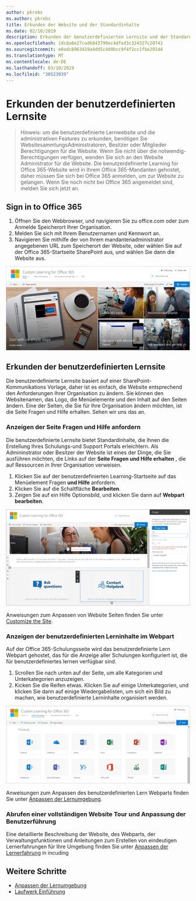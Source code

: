 ```yaml
---
author: pkrebs
ms.author: pkrebs
title: Erkunden der Website und der Standardinhalte
ms.date: 02/10/2019
description: Erkunden der benutzerdefinierten Lernsite und der Standardinhalte
ms.openlocfilehash: 1dc8a0e27cad6843799ec4dfed3c324327c20741
ms.sourcegitcommit: e0adc8963419a4dd5c4d9bcc9f4f2cc1fbe291d4
ms.translationtype: MT
ms.contentlocale: de-DE
ms.lasthandoff: 03/10/2019
ms.locfileid: "30523039"
---
```

# <a name="explore-the-custom-learning-site"></a>Erkunden der benutzerdefinierten Lernsite

> Hinweis: um die benutzerdefinierte Lernwebsite und die administrativen Features zu erkunden, benötigen Sie WebsitesammlungsAdministratoren, Besitzer oder Mitglieder Berechtigungen für die Website. Wenn Sie nicht über die notwendig-Berechtigungen verfügen, wenden Sie sich an den Website Administrator für die Website. Die benutzerdefinierte Learning for Office 365-Website wird in Ihrem Office 365-Mandanten gehostet, daher müssen Sie sich bei Office 365 anmelden, um zur Website zu gelangen. Wenn Sie noch nicht bei Office 365 angemeldet sind, melden Sie sich jetzt an. 

## <a name="sign-in-to-office-365"></a>Sign in to Office 365 

1.  Öffnen Sie den Webbrowser, und navigieren Sie zu office.com oder zum Anmelde Speicherort Ihrer Organisation. 
2.  Melden Sie sich mit Ihrem Benutzernamen und Kennwort an.
3.  Navigieren Sie mithilfe der von Ihrem mandantenadministrator angegebenen URL zum Speicherort der Website, oder wählen Sie auf der Office 365-Startseite SharePoint aus, und wählen Sie dann die Website aus. 

![CG-Introducing. png](media/cg-introducing.png)

## <a name="explore-the-custom-learning-site"></a>Erkunden der benutzerdefinierten Lernsite

Die benutzerdefinierte Lernsite basiert auf einer SharePoint-Kommunikations Vorlage, daher ist es einfach, die Website entsprechend den Anforderungen Ihrer Organisation zu ändern. Sie können den Websitenamen, das Logo, die Menüelemente und den Inhalt auf den Seiten ändern. Eine der Seiten, die Sie für Ihre Organisation ändern möchten, ist die Seite Fragen und Hilfe erhalten. Sehen wir uns das an.

### <a name="view-the-ask-questions-and-get-help-page"></a>Anzeigen der Seite Fragen und Hilfe anfordern

Die benutzerdefinierte Lernsite bietet Standardinhalte, die Ihnen die Erstellung Ihres Schulungs-und Support Portals erleichtern. Als Admininstrator oder Besitzer der Website ist eines der Dinge, die Sie ausführen möchten, die Links auf der **Seite Fragen und Hilfe erhalten** , die auf Ressourcen in Ihrer Organisation verweisen. 

1.  Klicken Sie auf der benutzerdefinierten Learning-Startseite auf das Menüelement Fragen **und Hilfe** anfordern.
2.  Klicken Sie auf die Schaltfläche **Bearbeiten**.
3.  Zeigen Sie auf ein Hilfe Optionsbild, und klicken Sie dann auf **Webpart bearbeiten**.

![CG-edithelp. png](media/cg-edithelp.png)

Anweisungen zum Anpassen von Website Seiten finden Sie unter [Customize the Site](custom_edithelp.md).

### <a name="view-the-custom-learning-content-in-the-web-part"></a>Anzeigen der benutzerdefinierten Lerninhalte im Webpart
Auf der Office 365-Schulungsseite wird das benutzerdefinierte Lern Webpart gehostet, das für die Anzeige aller Schulungen konfiguriert ist, die für benutzerdefiniertes lernen verfügbar sind. 

1. Scrollen Sie nach unten auf der Seite, um alle Kategorien und Unterkategorien anzuzeigen.
2. Kicken Sie die Reifen etwas. Klicken Sie auf einige Unterkategorien, und klicken Sie dann auf einige Wiedergabelisten, um sich ein Bild zu machen, wie benutzerdefinierte Lerninhalte organisiert werden. 

![CG-gotoall. png](media/cg-gotoall.png)

Anweisungen zum Anpassen des benutzerdefinierten Lern Webparts finden Sie unter [Anpassen der Lernumgebung](custom_overview.md).

### <a name="get-a-complete-site-tour-and-customization-guidance"></a>Abrufen einer vollständigen Website Tour und Anpassung der Benutzerführung
Eine detaillierte Beschreibung der Website, des Webparts, der Verwaltungsfunktionen und Anleitungen zum Erstellen von eindeutigen Lernerfahrungen für Ihre Umgebung finden Sie unter [Anpassen der Lernerfahrung](custom_overview.md) in incuding

## <a name="next-steps"></a>Weitere Schritte
- [Anpassen der Lernumgebung](custom_overview.md)
- [Laufwerk Einführung](driveadoption.md) 
